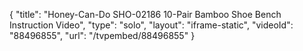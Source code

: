 {
    "title": "Honey-Can-Do SHO-02186 10-Pair Bamboo Shoe Bench Instruction Video",
    "type": "solo",
    "layout": "iframe-static",
    "videoId": "88496855",
    "url": "\/tvpembed\/88496855"
}